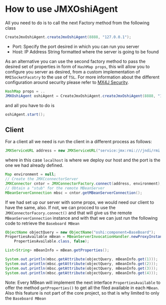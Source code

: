 # How to use JMXOshiAgent

All you need to do is to call the next Factory method from the following class

```java
CreateJmxOshiAgent.createJmxOshiAgent(8888, "127.0.0.1");
```
 - Port: Specify the port desired in which you can run you server
 - Host: IP Address String formatted where the server is going to be found

As an alternative you can use the second factory method to pass the desired set of properties in form of `HashMap props`, this will allow you to configure you server as desired, from a custom implementation of `RMISocketFacotry` to the use of `TSL`. For more information about the different configuration around security please refer to [MX4J Security](http://mx4j.sourceforge.net/docs/ch03s10.html).

```java
HashMap props = ..
JMXOshiAgent oshiAgent = CreateJmxOshiAgent.createJmxOshiAgent(8888, "127.0.0.1", porps);
```
and all you have to do is

```java
oshiAgent.start();
```

## Client

For a client all we need is run the client in a different process as follows:

```java
JMXServiceURL address = new JMXServiceURL("service:jmx:rmi:///jndi/rmi://localhost:8888/server");
```
where in this case `localhost` is where we deploy our host and the port is the one we had already defined.

```java
Map environment = null;
// Create the JMXCconnectorServer
JMXConnector cntor = JMXConnectorFactory.connect(address, environment);
// Obtain a "stub" for the remote MBeanServer
MBeanServerConnection mbsc = cntor.getMBeanServerConnection();
```
If we had set up our server with some props, we would need our client to have the same, also. If not, we can procced to use the `JMXConnectorFacory.connect()` and that will give us the remote `MBeanServerConnection` instance and with that we can just run the following code to retrieve the `Baseboard MBean`

```java
ObjectName objectQuery = new ObjectName("oshi:component=BaseBoard");
PropertiesAvailable mBean = MBeanServerInvocationHandler.newProxyInstance(mbsc, objectQuery,
    PropertiesAvailable.class, false);

List<String> mBeanInfo = mBean.getProperties();

System.out.println(mbsc.getAttribute(objectQuery, mBeanInfo.get(1)));
System.out.println(mbsc.getAttribute(objectQuery, mBeanInfo.get(2)));
System.out.println(mbsc.getAttribute(objectQuery, mBeanInfo.get(3)));
System.out.println(mbsc.getAttribute(objectQuery, mBeanInfo.get(4)));
```
Note: Every MBean will implement the next interface `PropertiesAvailable` to offer the method `getProperties()` to get all the filed available in each `MBean`. Also this feature is not part of the core project, so that is why limited to only the `Baseboard MBean`
